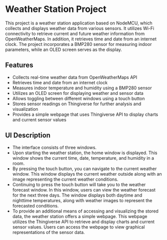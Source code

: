# Weather Station Project

This project is a weather station application based on NodeMCU, which collects and displays weather data from various sensors. It utilizes Wi-Fi connectivity to retrieve current and future weather information from OpenWeatherMaps. In addition, it retrieves time and date from an internet clock. The project incorporates a BMP280 sensor for measuring indoor parameters, while an OLED screen serves as the display.

## Features

- Collects real-time weather data from OpenWeatherMaps API
- Retrieves time and date from an internet clock
- Measures indoor temperature and humidity using a BMP280 sensor
- Utilizes an OLED screen for displaying weather and sensor data
- Allows toggling between different windows using a touch button
- Stores sensor readings on Thingiverse for further analysis and visualization
- Provides a simple webpage that uses Thingiverse API to display charts and current sensor values

## UI Description

- The interface consists of three windows.
- Upon starting the weather station, the home window is displayed. This window shows the current time, date, temperature, and humidity in a room.
- By pressing the touch button, you can navigate to the current weather window. This window displays the current weather outside along with an image representing the current weather conditions.
- Continuing to press the touch button will take you to the weather forecast window. In this window, users can view the weather forecast for the next three days. The window displays both daytime and nighttime temperatures, along with weather images to represent the forecasted conditions.
- To provide an additional means of accessing and visualizing the stored data, the weather station offers a simple webpage. This webpage utilizes the Thingiverse API to retrieve and display charts and current sensor values. Users can access the webpage to view graphical representations of the sensor data.


